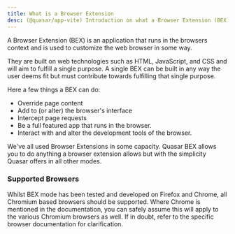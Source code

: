 ```yaml
---
title: What is a Browser Extension
desc: (@quasar/app-vite) Introduction on what a Browser Extension (BEX) is.
---
```


A Browser Extension (BEX) is an application that runs in the browsers context and is used to customize the web browser in some way.

They are built on web technologies such as HTML, JavaScript, and CSS and will aim to fulfill a single purpose. A single BEX
can be built in any way the user deems fit but must contribute towards fulfilling that single purpose.

Here a few things a BEX can do:

* Override page content
* Add to (or alter) the browser's interface
* Intercept page requests
* Be a full featured app that runs in the browser.
* Interact with and alter the development tools of the browser.

We've all used Browser Extensions in some capacity. Quasar BEX allows you to do anything a browser extension allows but with the simplicity Quasar offers in all other modes.

### Supported Browsers

Whilst BEX mode has been tested and developed on Firefox and Chrome, all Chromium based browsers should be supported. Where Chrome is mentioned in the documentation, you can safely assume this will apply to the various Chromium browsers as well. If in doubt, refer to the specific browser documentation for clarification.
